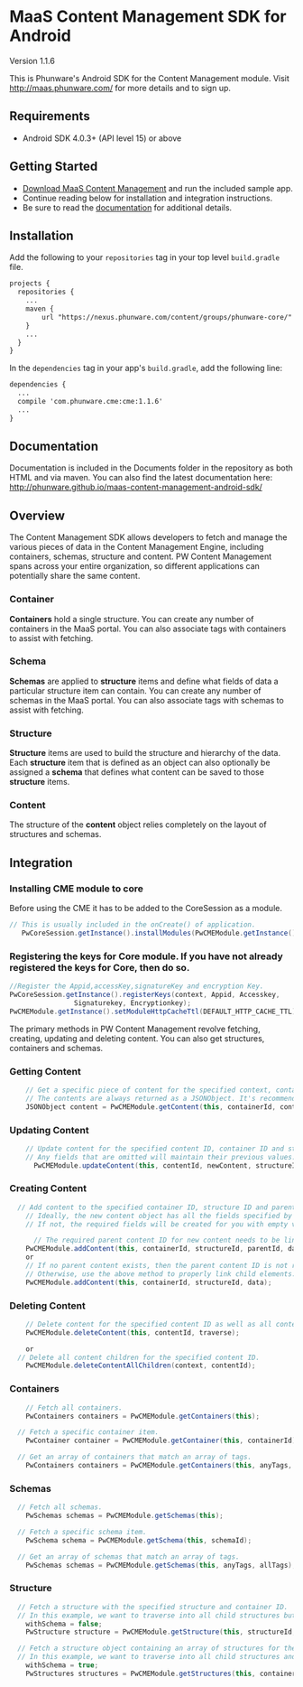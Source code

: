 MaaS Content Management SDK for Android
================

Version 1.1.6

This is Phunware's Android SDK for the Content Management module. Visit http://maas.phunware.com/ for more details and to sign up.

Requirements
------------

* Android SDK 4.0.3+ (API level 15) or above


Getting Started
---------------

- [Download MaaS Content Management](https://github.com/phunware/maas-cms-android-sdk/archive/master.zip) and run the included sample app.
- Continue reading below for installation and integration instructions.
- Be sure to read the [documentation](http://phunware.github.io/maas-content-management-android-sdk/) for additional details.



Installation
------------
Add the following to your `repositories` tag in your top level `build.gradle` file.

```XML
projects {
  repositories {
    ...
    maven {
        url "https://nexus.phunware.com/content/groups/phunware-core/"
    }
    ...
  }
}
```

In the `dependencies` tag in your app's `build.gradle`,  add the following line:

```XML
dependencies {
  ...
  compile 'com.phunware.cme:cme:1.1.6'
  ...
}
```



Documentation
------------

Documentation is included in the Documents folder in the repository as both HTML and via maven. You can also find the latest documentation here: http://phunware.github.io/maas-content-management-android-sdk/



Overview
-----------

The Content Management SDK allows developers to fetch and manage the various pieces of data in the Content Management Engine, including containers, schemas, structure and content. PW Content Management spans across your entire organization, so different applications can potentially share the same content.


### Container

**Containers** hold a single structure. You can create any number of containers in the MaaS portal. You can also associate tags with containers to assist with fetching.

### Schema

**Schemas** are applied to **structure** items and define what fields of data a particular structure item can contain. You can create any number of schemas in the MaaS portal. You can also associate tags with schemas to assist with fetching.

### Structure

**Structure** items are used to build the structure and hierarchy of the data. Each **structure** item that is defined as an object can also optionally be assigned a **schema** that defines what content can be saved to those **structure** items.

### Content

The structure of the **content** object relies completely on the layout of structures and schemas.



Integration
-----------
### Installing CME module to core

Before using the CME it has to be added to the CoreSession as a module.

````java
// This is usually included in the onCreate() of application.
   PwCoreSession.getInstance().installModules(PwCMEModule.getInstance());
````

### Registering the keys for Core module. If you have not already registered the keys for Core, then do so.
````java
//Register the Appid,accessKey,signatureKey and encryption Key.
PwCoreSession.getInstance().registerKeys(context, Appid, Accesskey,
				Signaturekey, Encryptionkey);
PwCMEModule.getInstance().setModuleHttpCacheTtl(DEFAULT_HTTP_CACHE_TTL);
````
The primary methods in PW Content Management revolve fetching, creating, updating and deleting content. You can also get structures, containers and schemas.

### Getting Content

````java
	// Get a specific piece of content for the specified context, container ID and content ID.
	// The contents are always returned as a JSONObject. It's recommended that you parse the JSONObject into a model object.
    JSONObject content = PwCMEModule.getContent(this, containerId, contentId);
````

### Updating Content

````java
	// Update content for the specified content ID, container ID and structure ID.
	// Any fields that are omitted will maintain their previous values.
	  PwCMEModule.updateContent(this, contentId, newContent, structureId);
````

### Creating Content

````java
  // Add content to the specified container ID, structure ID and parent content ID.
	// Ideally, the new content object has all the fields specified by the structure and schema.
	// If not, the required fields will be created for you with empty values.

	  // The required parent content ID for new content needs to be linked up to any dynamic children of a structure item.
    PwCMEModule.addContent(this, containerId, structureId, parentId, data);
    or
    // If no parent content exists, then the parent content ID is not required.
    // Otherwise, use the above method to properly link child elements.
    PwCMEModule.addContent(this, containerId, structureId, data);
````

### Deleting Content

````java
	// Delete content for the specified content ID as well as all content children.
    PwCMEModule.deleteContent(this, contentId, traverse);

    or
  // Delete all content children for the specified content ID.
    PwCMEModule.deleteContentAllChildren(context, contentId);
````

### Containers

````java
	// Fetch all containers.
    PwContainers containers = PwCMEModule.getContainers(this);

  // Fetch a specific container item.
    PwContainer container = PwCMEModule.getContainer(this, containerId);

  // Get an array of containers that match an array of tags.
    PwContainers containers = PwCMEModule.getContainers(this, anyTags, allTags);
````

### Schemas

````java
  // Fetch all schemas.
    PwSchemas schemas = PwCMEModule.getSchemas(this);

  // Fetch a specific schema item.
    PwSchema schema = PwCMEModule.getSchema(this, schemaId);

  // Get an array of schemas that match an array of tags.
    PwSchemas schemas = PwCMEModule.getSchemas(this, anyTags, allTags);
````

### Structure

````java
  // Fetch a structure with the specified structure and container ID.
  // In this example, we want to traverse into all child structures but not include schema.
    withSchema = false;
    PwStructure structure = PwCMEModule.getStructure(this, structureId, containerId, depth, withSchema);

  // Fetch a structure object containing an array of structures for the specified container ID.
  // In this example, we want to traverse into all child structures and include schema.
    withSchema = true;
    PwStructures structures = PwCMEModule.getStructures(this, containerId, depth, withSchema);
````
